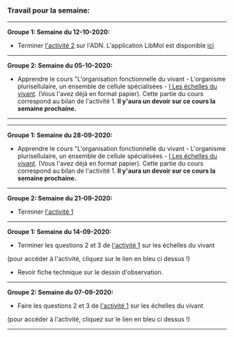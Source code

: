 ### Travail pour la semaine:

_______

**Groupe 1: Semaine du 12-10-2020:**

- Terminer [l'activité 2](https://github.com/YannBouyeron/SVT2/blob/master/Thème-1/A2.md) sur l'ADN. L'application LibMol est disponible [ici](https://www.libmol.org)

______

**Groupe 2: Semaine du 05-10-2020:**

- Apprendre le cours "L'organisation fonctionnelle du vivant - L'organisme plurisellulaire, un ensemble de cellule spécialisées - [I Les échelles du vivant](https://github.com/YannBouyeron/SVT2/blob/master/Thème-1/L'organisation%20fonctionnelle%20du%20vivant.md). (Vous l'avez déjà en format papier). Cette partie du cours correspond au bilan de l'activité 1. **Il y'aura un devoir sur ce cours la semaine prochaine.**

_______

_______

**Groupe 1: Semaine du 28-09-2020:**

- Apprendre le cours "L'organisation fonctionnelle du vivant - L'organisme plurisellulaire, un ensemble de cellule spécialisées - [I Les échelles du vivant](https://github.com/YannBouyeron/SVT2/blob/master/Thème-1/L'organisation%20fonctionnelle%20du%20vivant.md). (Vous l'avez déjà en format papier). Cette partie du cours correspond au bilan de l'activité 1. **Il y'aura un devoir sur ce cours la semaine prochaine.**

_______

**Groupe 2: Semaine du 21-09-2020:**

- Terminer [l'activité 1](https://github.com/YannBouyeron/SVT2/blob/master/Thème-1/A1.md)


______


**Groupe 1: Semaine du 14-09-2020:**


- Terminer les questions 2 et 3 de [l'activité 1](https://github.com/YannBouyeron/SVT2/blob/master/Thème-1/A1.md) sur les échelles du vivant

(pour accéder à l'activité, cliquez sur le lien en bleu ci dessus !)

- Revoir fiche technique sur le dessin d'observation.

______


**Groupe 2: Semaine du 07-09-2020:**


- Faire les questions 2 et 3 de [l'activité 1](https://github.com/YannBouyeron/SVT2/blob/master/Thème-1/A1.md) sur les échelles du vivant


(pour accéder à l'activité, cliquez sur le lien en bleu ci dessus !)

______


